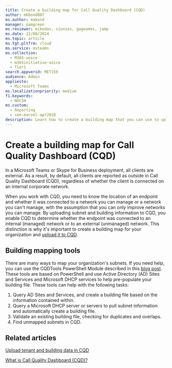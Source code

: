 ```yaml
---
title: Create a building map for Call Quality Dashboard (CQD)
author: mkbond007
ms.author: mabond
manager: pamgreen
ms.reviewer: mikedav, siunies, gageames, jamp
ms.date: 12/06/2024
ms.topic: article
ms.tgt.pltfrm: cloud
ms.service: msteams
ms.collection: 
  - M365-voice
  - m365initiative-voice
  - Tier1
search.appverid: MET150
audience: Admin
appliesto: 
  - Microsoft Teams
ms.localizationpriority: medium
f1.keywords: 
  - NOCSH
ms.custom: 
  - Reporting
  - seo-marvel-apr2020
description: Learn how to create a building map that you can use to upload tenant and building data in Call Quality Dashboard (CQD).
---
```


# Create a building map for Call Quality Dashboard (CQD)

In a Microsoft Teams or Skype for Business deployment, all clients are external. As a result, by default, all clients are reported as outside in Call Quality Dashboard (CQD), regardless of whether the client is connected on an internal corporate network.

When you work with CQD, you need to know the location of an endpoint and whether it was connected to a network you can manage or a network you can't manage, with the assumption that you can only improve networks you can manage. By uploading subnet and building information to CQD, you enable CQD to determine whether the endpoint was connected to an internal (managed) network or to an external (unmanaged) network. This distinction is why it's important to create a building map for your organization and [upload it to CQD](CQD-upload-tenant-building-data.md).

## Building mapping tools

There are many ways to map your organization's subnets. If you need help, you can use the CQDTools PowerShell Module described in this [blog post](https://aka.ms/cqdtools). These tools are based on PowerShell and use Active Directory (AD) Sites and Services and Microsoft DHCP services to help pre-populate your building file. These tools can help with the following tasks:

1. Query AD Sites and Services, and create a building file based on the information contained within.
1. Query a Microsoft DHCP server or servers to pull subnet information and automatically create a building file.
1. Validate an existing building file, checking for duplicates and overlaps.
1. Find unmapped subnets in CQD.

## Related articles

[Upload tenant and building data in CQD](CQD-upload-tenant-building-data.md)

[What is Call Quality Dashboard (CQD)?](CQD-what-is-call-quality-dashboard.md)
